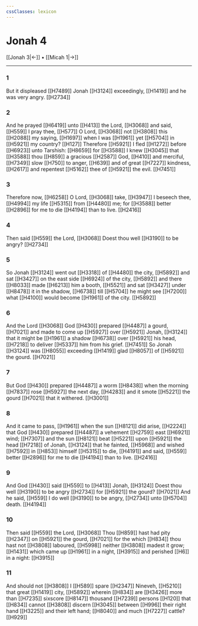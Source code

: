 ```yaml
---
cssClasses: lexicon
---
```

# Jonah 4

[[Jonah 3|←]] • [[Micah 1|→]]

---

### 1
But it displeased [[H7489]] Jonah [[H3124]] exceedingly, [[H1419]] and he was very angry. [[H2734]]

### 2
And he prayed [[H6419]] unto [[H413]] the Lord, [[H3068]] and said, [[H559]] I pray thee, [[H577]] O Lord, [[H3068]] not [[H3808]] this [[H2088]] my saying, [[H1697]] when I was [[H1961]] yet [[H5704]] in [[H5921]] my country? [[H127]] Therefore [[H5921]] I fled [[H1272]] before [[H6923]] unto Tarshish: [[H8659]] for [[H3588]] I knew [[H3045]] that [[H3588]] thou [[H859]] a gracious [[H2587]] God, [[H410]] and merciful, [[H7349]] slow [[H750]] to anger, [[H639]] and of great [[H7227]] kindness, [[H2617]] and repentest [[H5162]] thee of [[H5921]] the evil. [[H7451]]

### 3
Therefore now, [[H6258]] O Lord, [[H3068]] take, [[H3947]] I beseech thee, [[H4994]] my life [[H5315]] from [[H4480]] me; for [[H3588]] better [[H2896]] for me to die [[H4194]] than to live. [[H2416]]

### 4
Then said [[H559]] the Lord, [[H3068]] Doest thou well [[H3190]] to be angry? [[H2734]]

### 5
So Jonah [[H3124]] went out [[H3318]] of [[H4480]] the city, [[H5892]] and sat [[H3427]] on the east side [[H6924]] of the city, [[H5892]] and there [[H8033]] made [[H6213]] him a booth, [[H5521]] and sat [[H3427]] under [[H8478]] it in the shadow, [[H6738]] till [[H5704]] he might see [[H7200]] what [[H4100]] would become [[H1961]] of the city. [[H5892]]

### 6
And the Lord [[H3068]] God [[H430]] prepared [[H4487]] a gourd, [[H7021]] and made to come up [[H5927]] over [[H5921]] Jonah, [[H3124]] that it might be [[H1961]] a shadow [[H6738]] over [[H5921]] his head, [[H7218]] to deliver [[H5337]] him from his grief. [[H7451]] So Jonah [[H3124]] was [[H8055]] exceeding [[H1419]] glad [[H8057]] of [[H5921]] the gourd. [[H7021]]

### 7
But God [[H430]] prepared [[H4487]] a worm [[H8438]] when the morning [[H7837]] rose [[H5927]] the next day, [[H4283]] and it smote [[H5221]] the gourd [[H7021]] that it withered. [[H3001]]

### 8
And it came to pass, [[H1961]] when the sun [[H8121]] did arise, [[H2224]] that God [[H430]] prepared [[H4487]] a vehement [[H2759]] east [[H6921]] wind; [[H7307]] and the sun [[H8121]] beat [[H5221]] upon [[H5921]] the head [[H7218]] of Jonah, [[H3124]] that he fainted, [[H5968]] and wished [[H7592]] in [[H853]] himself [[H5315]] to die, [[H4191]] and said, [[H559]] better [[H2896]] for me to die [[H4194]] than to live. [[H2416]]

### 9
And God [[H430]] said [[H559]] to [[H413]] Jonah, [[H3124]] Doest thou well [[H3190]] to be angry [[H2734]] for [[H5921]] the gourd? [[H7021]] And he said, [[H559]] I do well [[H3190]] to be angry, [[H2734]] unto [[H5704]] death. [[H4194]]

### 10
Then said [[H559]] the Lord, [[H3068]] Thou [[H859]] hast had pity [[H2347]] on [[H5921]] the gourd, [[H7021]] for the which [[H834]] thou hast not [[H3808]] laboured, [[H5998]] neither [[H3808]] madest it grow; [[H1431]] which came up [[H1961]] in a night, [[H3915]] and perished [[H6]] in a night: [[H3915]]

### 11
And should not [[H3808]] I [[H589]] spare [[H2347]] Nineveh, [[H5210]] that great [[H1419]] city, [[H5892]] wherein [[H834]] are [[H3426]] more than [[H7235]] sixscore [[H8147]] thousand [[H7239]] persons [[H120]] that [[H834]] cannot [[H3808]] discern [[H3045]] between [[H996]] their right hand [[H3225]] and their left hand; [[H8040]] and much [[H7227]] cattle? [[H929]]